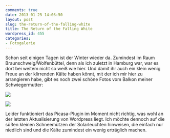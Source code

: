 ```yaml
---
comments: true
date: 2013-01-25 14:03:50
layout: post
slug: the-return-of-the-falling-white
title: The Return of the Falling White
wordpress_id: 455
categories:
- Fotogalerie
---
```


Schon seit einigen Tagen ist der Winter wieder da. Zumindest im Raum Braunschweig/Wolfenbüttel, denn als ich zuletzt in Hamburg war, war es dort bei weitem nicht so weiß wie hier. Und damit ihr auch ein klein wenig Freue an der klirrenden Kälte haben könnt, mit der ich mir hier zu arrangieren habe, gibt es noch zwei schöne Fotos vom Balkon meiner Schwiegermutter:








[![](https://lh5.googleusercontent.com/-5Iqj_3XYspE/UQFzL30ITrI/AAAAAAAABDQ/BXNZvcs6aNc/s144/24.01.13%2520-%25202.jpg)](https://picasaweb.google.com/lh/photo/89y-0N9NFF1Q_txnQ3UmBiR5YOGcXOfw2uJZRSIeSQA?feat=embedwebsite)














[![](https://lh6.googleusercontent.com/-G64T-fVubMI/UQFzLxFJ7PI/AAAAAAAABDQ/GOmmg-uO1UQ/s144/24.01.13%2520-%25201.jpg)](https://picasaweb.google.com/lh/photo/i3lRCJ18fVX7PtYqLbx_XSR5YOGcXOfw2uJZRSIeSQA?feat=embedwebsite)










Leider funktioniert das Picasa-Plugin im Moment nicht richtig, was wohl an der letzten Aktualisierung von Wordpress liegt. Ich möchte dennoch auf die süßen kleinen Schneemützen der Solarleuchten hinweisen, die einfach nur niedlich sind und die Kälte zumindest ein wenig erträglich machen.

